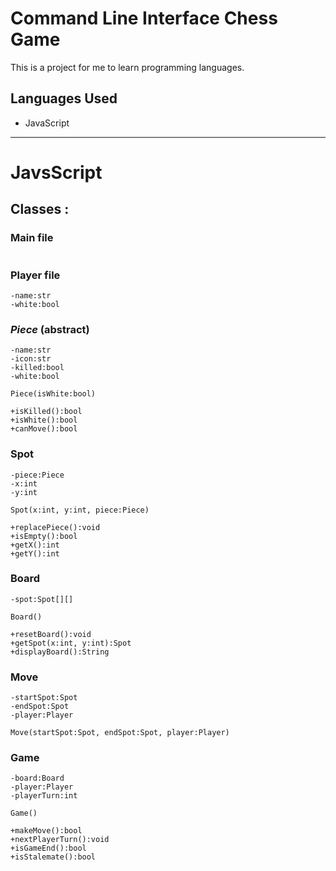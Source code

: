 # Command Line Interface Chess Game
This is a project for me to learn programming languages.

## Languages Used
- JavaScript 

---
# **JavsScript**

## Classes : 

### Main file
```
```


### Player file
```
-name:str
-white:bool
```

### *Piece* (abstract)
```
-name:str
-icon:str
-killed:bool
-white:bool

Piece(isWhite:bool)

+isKilled():bool
+isWhite():bool
+canMove():bool
```

### Spot
```
-piece:Piece
-x:int
-y:int

Spot(x:int, y:int, piece:Piece)

+replacePiece():void
+isEmpty():bool
+getX():int
+getY():int
```

### Board
```
-spot:Spot[][]

Board()

+resetBoard():void
+getSpot(x:int, y:int):Spot
+displayBoard():String
```

### Move
```
-startSpot:Spot
-endSpot:Spot
-player:Player

Move(startSpot:Spot, endSpot:Spot, player:Player)
```

### Game
```
-board:Board
-player:Player
-playerTurn:int

Game()

+makeMove():bool
+nextPlayerTurn():void
+isGameEnd():bool
+isStalemate():bool
```


